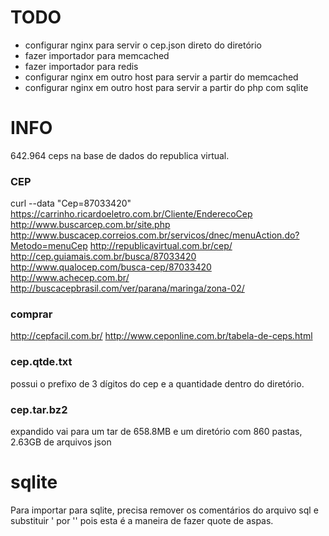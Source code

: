 # TODO

- configurar nginx para servir o cep.json direto do diretório
- fazer importador para memcached
- fazer importador para redis
- configurar nginx em outro host para servir a partir do memcached
- configurar nginx em outro host para servir a partir do php com sqlite

# INFO

642.964 ceps na base de dados do republica virtual.

### CEP
curl --data "Cep=87033420" https://carrinho.ricardoeletro.com.br/Cliente/EnderecoCep
http://www.buscarcep.com.br/site.php
http://www.buscacep.correios.com.br/servicos/dnec/menuAction.do?Metodo=menuCep
http://republicavirtual.com.br/cep/
http://cep.guiamais.com.br/busca/87033420
http://www.qualocep.com/busca-cep/87033420
http://www.achecep.com.br/
http://buscacepbrasil.com/ver/parana/maringa/zona-02/

### comprar
http://cepfacil.com.br/
http://www.ceponline.com.br/tabela-de-ceps.html

### cep.qtde.txt

possui o prefixo de 3 dígitos do cep e a quantidade dentro do diretório.

### cep.tar.bz2
expandido vai para um tar de 658.8MB e um diretório com 860 pastas, 2.63GB de arquivos json

# sqlite

Para importar para sqlite, precisa remover os comentários do arquivo sql e substituir \' por ''
pois esta é a maneira de fazer quote de aspas.
